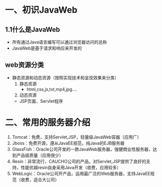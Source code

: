 # 一、初识JavaWeb
## 1.1什么是JavaWeb
* 所有通过Java语言编写可以通过浏览器访问的总称
* JavaWeb是基于请求和响应来开发的
## web资源分类
* 静态资源和动态资源（按照实现技术和呈现效果来分类）
  1. 静态资源
     * html,css,js,txt,mp4,jpg....
  2. 动态资源
    * JSP页面、Servlet程序
# 二、常用的服务器介绍
1. Tomcat：免费，支持Servlet,JSP，轻量级JavaWeb容器（应用广）
2. Jboss：免费开源，遵从JavaEE规范，纯Java的EJB服务器
3. GlassFish：Oracle公司开发的一款JavaWeb服务器，强健商业性服务器，达到产品级质量（应用很少）
4. Resin：非常流行，CAUCHO公司的产品，对Servlet,JSP提供了良好的支持，性能优越resin自身采用Java开发（收费，应用较多）
5. WebLogic：Oracle公司开产品，运用最广泛的Web服务器，支持JavaEE规范（收费，适合大公司）

